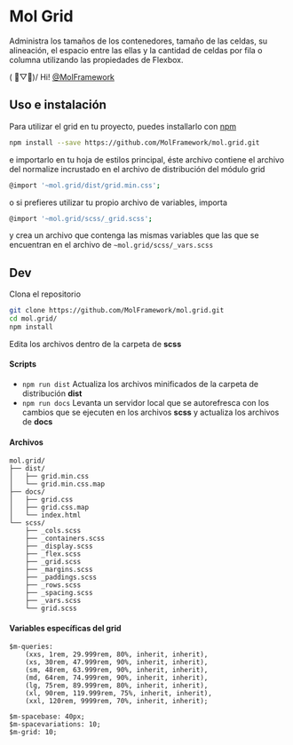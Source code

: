 # Mol Grid
Administra los tamaños de los contenedores, tamaño de las celdas, su alineación, el espacio entre las ellas y la cantidad de celdas por fila o columna utilizando las propiedades de Flexbox.

( ﾟ▽ﾟ)/ Hi! [@MolFramework](https://twitter.com/MolFramework)


## Uso e instalación
Para utilizar el grid en tu proyecto, puedes installarlo con [npm](https://www.npmjs.com/)
```sh
npm install --save https://github.com/MolFramework/mol.grid.git
```
e importarlo en tu hoja de estilos principal, éste archivo contiene el archivo del normalize incrustado en el archivo de distribución del módulo grid
```sh
@import '~mol.grid/dist/grid.min.css';
```
o si prefieres utilizar tu propio archivo de variables, importa
```sh
@import '~mol.grid/scss/_grid.scss';
```
y crea un archivo que contenga las mismas variables que las que se encuentran en
el archivo de `~mol.grid/scss/_vars.scss`


## Dev
Clona el repositorio
```sh
git clone https://github.com/MolFramework/mol.grid.git
cd mol.grid/
npm install
```
Edita los archivos dentro de la carpeta de **scss**

#### Scripts
- `npm run dist` Actualiza los archivos minificados de la carpeta de distribución **dist**
- `npm run docs` Levanta un servidor local que se autorefresca con los cambios que se ejecuten en los archivos **scss** y actualiza los archivos de **docs**

#### Archivos
```text
mol.grid/
├── dist/
│   ├── grid.min.css
│   └── grid.min.css.map
├── docs/
│   ├── grid.css
│   ├── grid.css.map
│   └── index.html
└── scss/
    ├── _cols.scss
    ├── _containers.scss
    ├── _display.scss
    ├── _flex.scss
    ├── _grid.scss
    ├── _margins.scss
    ├── _paddings.scss
    ├── _rows.scss
    ├── _spacing.scss
    ├── _vars.scss
    └── grid.scss
```

#### Variables específicas del grid
```text
$m-queries:
    (xxs, 1rem, 29.999rem, 80%, inherit, inherit),
    (xs, 30rem, 47.999rem, 90%, inherit, inherit),
    (sm, 48rem, 63.999rem, 90%, inherit, inherit),
    (md, 64rem, 74.999rem, 90%, inherit, inherit),
    (lg, 75rem, 89.999rem, 80%, inherit, inherit),
    (xl, 90rem, 119.999rem, 75%, inherit, inherit),
    (xxl, 120rem, 9999rem, 70%, inherit, inherit);

$m-spacebase: 40px;
$m-spacevariations: 10;
$m-grid: 10;
```
